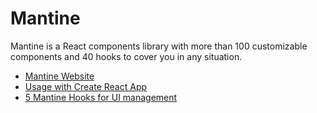 # Mantine

Mantine is a React components library with more than 100 customizable components and 40 hooks to cover you in any situation.

- [Mantine Website](https://mantine.dev/)
- [Usage with Create React App](https://mantine.dev/guides/cra/)
- [5 Mantine Hooks for UI management](https://blog.logrocket.com/5-mantine-hooks-simplifying-ui-management-react/)
